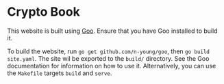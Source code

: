 # Crypto Book

This website is built using [Goo](https://github.com/n-young/goo). Ensure that you have Goo installed to build it.

To build the website, run `go get github.com/n-young/goo`, then `go build site.yaml`. The site wil be exported to the `build/` directory. See the Goo documentation for information on how to use it. Alternatively, you can use the `Makefile` targets `build` and `serve`.
